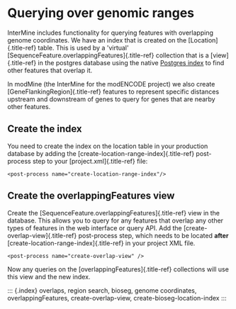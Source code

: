 # Querying over genomic ranges

InterMine includes functionality for querying features with overlapping genome coordinates. We have an index that is created on the \[Location\]{.title-ref} table. This is used by a \'virtual\' \[SequenceFeature.overlappingFeatures\]{.title-ref} collection that is a \[view\]{.title-ref} in the postgres database using the native [Postgres index](https://www.postgresql.org/docs/9.5/static/rangetypes.html) to find other features that overlap it.

In modMine \(the InterMine for the modENCODE project\) we also create \[GeneFlankingRegion\]{.title-ref} features to represent specific distances upstream and downstream of genes to query for genes that are nearby other features.

## Create the index

You need to create the index on the location table in your production database by adding the \[create-location-range-index\]{.title-ref} post-process step to your \[project.xml\]{.title-ref} file:

```text
<post-process name="create-location-range-index"/>
```

## Create the overlappingFeatures view

Create the \[SequenceFeature.overlappingFeatures\]{.title-ref} view in the database. This allows you to query for any features that overlap any other types of features in the web interface or query API. Add the \[create-overlap-view\]{.title-ref} post-process step, which needs to be located **after** \[create-location-range-index\]{.title-ref} in your project XML file.

```text
<post-process name="create-overlap-view" />
```

Now any queries on the \[overlappingFeatures\]{.title-ref} collections will use this view and the new index.

::: {.index} overlaps, region search, bioseg, genome coordinates, overlappingFeatures, create-overlap-view, create-bioseg-location-index :::


